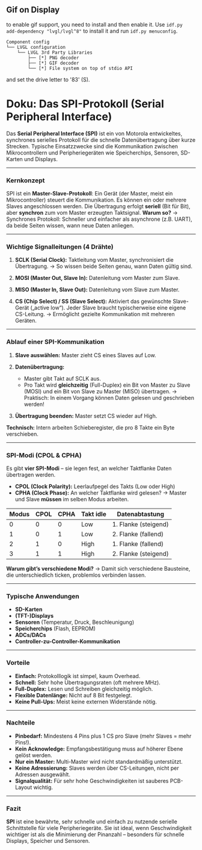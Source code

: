 ## Gif on Display

to enable gif support, you need to install and then enable it. Use `idf.py add-dependency "lvgl/lvgl^8"` to install it and run `idf.py menuconfig`.

```shell
Component config
└── LVGL configuration
    └── LVGL 3rd Party Libraries
        ├── [*] PNG decoder
        ├── [*] GIF decoder
        └── [*] File system on top of stdio API
```

and set the drive letter to '83' (S).


# **Doku: Das SPI-Protokoll (Serial Peripheral Interface)**

Das **Serial Peripheral Interface (SPI)** ist ein von Motorola entwickeltes, synchrones serielles Protokoll für die schnelle Datenübertragung über kurze Strecken. Typische Einsatzzwecke sind die Kommunikation zwischen Mikrocontrollern und Peripheriegeräten wie Speicherchips, Sensoren, SD-Karten und Displays.

---

### **Kernkonzept**

SPI ist ein **Master-Slave-Protokoll**:
Ein Gerät (der Master, meist ein Mikrocontroller) steuert die Kommunikation. Es können ein oder mehrere Slaves angeschlossen werden. Die Übertragung erfolgt **seriell** (Bit für Bit), aber **synchron** zum vom Master erzeugten Taktsignal.
**Warum so?** → Synchrones Protokoll: Schneller und einfacher als asynchrone (z.B. UART), da beide Seiten wissen, wann neue Daten anliegen.

---

### **Wichtige Signalleitungen (4 Drähte)**

1. **SCLK (Serial Clock):**
   Taktleitung vom Master, synchronisiert die Übertragung.
   → So wissen beide Seiten genau, wann Daten gültig sind.

2. **MOSI (Master Out, Slave In):**
   Datenleitung vom Master zum Slave.

3. **MISO (Master In, Slave Out):**
   Datenleitung vom Slave zum Master.

4. **CS (Chip Select) / SS (Slave Select):**
   Aktiviert das gewünschte Slave-Gerät („active low“). Jeder Slave braucht typischerweise eine eigene CS-Leitung.
   → Ermöglicht gezielte Kommunikation mit mehreren Geräten.

---

### **Ablauf einer SPI-Kommunikation**

1. **Slave auswählen:** Master zieht CS eines Slaves auf Low.
2. **Datenübertragung:**

   * Master gibt Takt auf SCLK aus.
   * Pro Takt wird **gleichzeitig** (Full-Duplex) ein Bit von Master zu Slave (MOSI) und ein Bit von Slave zu Master (MISO) übertragen.
     → Praktisch: In einem Vorgang können Daten gelesen und geschrieben werden!
3. **Übertragung beenden:** Master setzt CS wieder auf High.

**Technisch:** Intern arbeiten Schieberegister, die pro 8 Takte ein Byte verschieben.

---

### **SPI-Modi (CPOL & CPHA)**

Es gibt **vier SPI-Modi** – sie legen fest, an welcher Taktflanke Daten übertragen werden.

* **CPOL (Clock Polarity):** Leerlaufpegel des Takts (Low oder High)
* **CPHA (Clock Phase):** An welcher Taktflanke wird gelesen?
  → Master und Slave **müssen** im selben Modus arbeiten.

| Modus | CPOL | CPHA | Takt idle | Datenabtastung       |
| ----- | ---- | ---- | --------- | -------------------- |
| 0     | 0    | 0    | Low       | 1. Flanke (steigend) |
| 1     | 0    | 1    | Low       | 2. Flanke (fallend)  |
| 2     | 1    | 0    | High      | 1. Flanke (fallend)  |
| 3     | 1    | 1    | High      | 2. Flanke (steigend) |

**Warum gibt’s verschiedene Modi?** → Damit sich verschiedene Bausteine, die unterschiedlich ticken, problemlos verbinden lassen.

---

### **Typische Anwendungen**

* **SD-Karten**
* **(TFT-)Displays**
* **Sensoren** (Temperatur, Druck, Beschleunigung)
* **Speicherchips** (Flash, EEPROM)
* **ADCs/DACs**
* **Controller-zu-Controller-Kommunikation**

---

### **Vorteile**

* **Einfach:** Protokolllogik ist simpel, kaum Overhead.
* **Schnell:** Sehr hohe Übertragungsraten (oft mehrere MHz).
* **Full-Duplex:** Lesen und Schreiben gleichzeitig möglich.
* **Flexible Datenlänge:** Nicht auf 8 Bit festgelegt.
* **Keine Pull-Ups:** Meist keine externen Widerstände nötig.

---

### **Nachteile**

* **Pinbedarf:** Mindestens 4 Pins plus 1 CS pro Slave (mehr Slaves = mehr Pins!).
* **Kein Acknowledge:** Empfangsbestätigung muss auf höherer Ebene gelöst werden.
* **Nur ein Master:** Multi-Master wird nicht standardmäßig unterstützt.
* **Keine Adressierung:** Slaves werden über CS-Leitungen, nicht per Adressen ausgewählt.
* **Signalqualität:** Für sehr hohe Geschwindigkeiten ist sauberes PCB-Layout wichtig.

---

### **Fazit**

**SPI** ist eine bewährte, sehr schnelle und einfach zu nutzende serielle Schnittstelle für viele Peripheriegeräte. Sie ist ideal, wenn Geschwindigkeit wichtiger ist als die Minimierung der Pinanzahl – besonders für schnelle Displays, Speicher und Sensoren.
